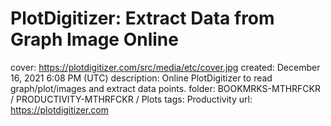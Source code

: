 # PlotDigitizer: Extract Data from Graph Image Online

cover: https://plotdigitizer.com/src/media/etc/cover.jpg
created: December 16, 2021 6:08 PM (UTC)
description: Online PlotDigitizer to read graph/plot/images and extract data points.
folder: BOOKMRKS-MTHRFCKR / PRODUCTIVITY-MTHRFCKR / Plots
tags: Productivity
url: https://plotdigitizer.com